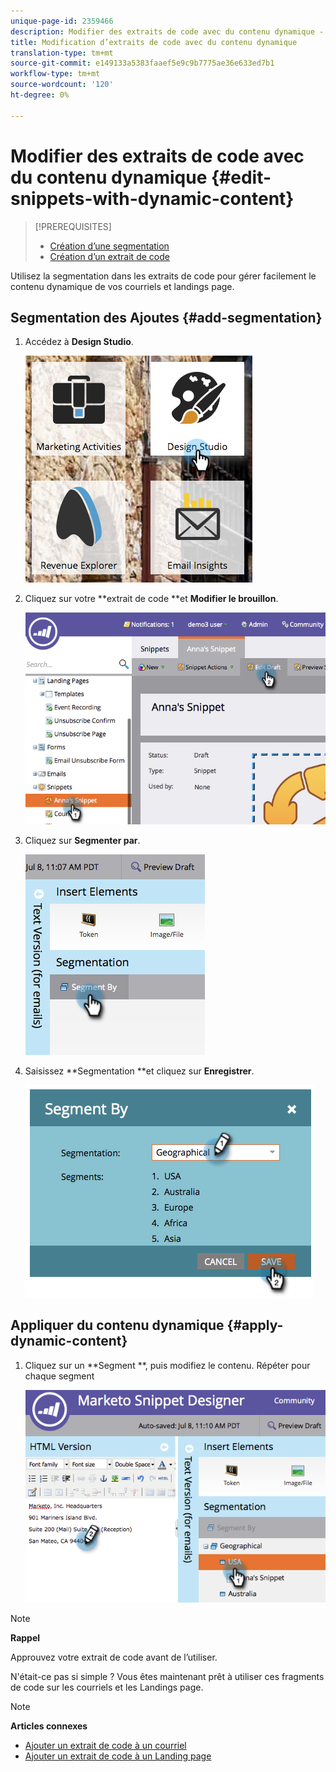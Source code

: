 ```yaml
---
unique-page-id: 2359466
description: Modifier des extraits de code avec du contenu dynamique - Documents marketing - Documentation du produit
title: Modification d’extraits de code avec du contenu dynamique
translation-type: tm+mt
source-git-commit: e149133a5383faaef5e9c9b7775ae36e633ed7b1
workflow-type: tm+mt
source-wordcount: '120'
ht-degree: 0%

---
```



# Modifier des extraits de code avec du contenu dynamique {#edit-snippets-with-dynamic-content}

>[!PREREQUISITES]
>
>* [Création d’une segmentation](../../../../product-docs/personalization/segmentation-and-snippets/segmentation/create-a-segmentation.md)
>* [Création d’un extrait de code](create-a-snippet.md)

>



Utilisez la segmentation dans les extraits de code pour gérer facilement le contenu dynamique de vos courriels et landings page.

## Segmentation des Ajoutes {#add-segmentation}

1. Accédez à **Design Studio**.

   ![](assets/designstudio-1.png)

1. Cliquez sur votre **extrait de code **et **Modifier le brouillon**.

   ![](assets/image2014-9-16-8-3a59-3a14.png)

1. Cliquez sur **Segmenter par**.

   ![](assets/image2014-9-16-8-3a59-3a27.png)

1. Saisissez **Segmentation **et cliquez sur **Enregistrer**.

   ![](assets/image2014-9-16-8-3a59-3a42.png)

## Appliquer du contenu dynamique {#apply-dynamic-content}

1. Cliquez sur un **Segment **, puis modifiez le contenu. Répéter pour chaque segment

   ![](assets/image2014-9-16-8-3a59-3a59.png)

>[!NOTE]
>
>**Rappel**
>
>Approuvez votre extrait de code avant de l’utiliser.

N&#39;était-ce pas si simple ? Vous êtes maintenant prêt à utiliser ces fragments de code sur les courriels et les Landings page.

>[!NOTE]
>
>**Articles connexes**
>
>* [Ajouter un extrait de code à un courriel](../../../../product-docs/email-marketing/general/functions-in-the-editor/add-a-snippet-to-an-email.md)
>* [Ajouter un extrait de code à un Landing page](../../../../product-docs/demand-generation/landing-pages/personalizing-landing-pages/add-a-snippet-to-a-landing-page.md)

>



